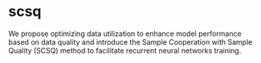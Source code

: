 # scsq
We propose optimizing data utilization to enhance model performance based on data quality and introduce the Sample Cooperation with Sample Quality (SCSQ) method to facilitate recurrent neural networks training.
